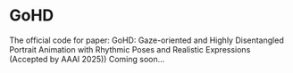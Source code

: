 # GoHD
The official code for paper: GoHD: Gaze-oriented and Highly Disentangled Portrait Animation with Rhythmic Poses and Realistic Expressions (Accepted by AAAI 2025))
Coming soon...
